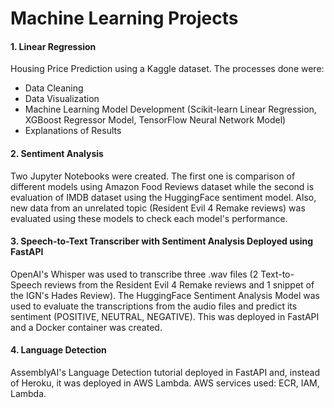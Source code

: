 # Machine Learning Projects

#### 1. Linear Regression
Housing Price Prediction using a Kaggle dataset. The processes done were:
  - Data Cleaning 
  - Data Visualization
  - Machine Learning Model Development (Scikit-learn Linear Regression, XGBoost Regressor Model, TensorFlow Neural Network Model) 
  - Explanations of Results

#### 2. Sentiment Analysis
Two Jupyter Notebooks were created. The first one is comparison of different models using Amazon Food Reviews dataset while the second is evaluation of IMDB dataset using the HuggingFace sentiment model. Also, new data from an unrelated topic (Resident Evil 4 Remake reviews) was evaluated using these models to check each model's performance.

#### 3. Speech-to-Text Transcriber with Sentiment Analysis Deployed using FastAPI
OpenAI's Whisper was used to transcribe three .wav files (2 Text-to-Speech reviews from the Resident Evil 4 Remake reviews and 1 snippet of the IGN's Hades Review). The HuggingFace Sentiment Analysis Model was used to evaluate the transcriptions from the audio files and predict its sentiment (POSITIVE, NEUTRAL, NEGATIVE). This was deployed in FastAPI and a Docker container was created.  

#### 4. Language Detection
AssemblyAI's Language Detection tutorial deployed in FastAPI and, instead of Heroku, it was deployed in AWS Lambda. AWS services used: ECR, IAM, Lambda.
